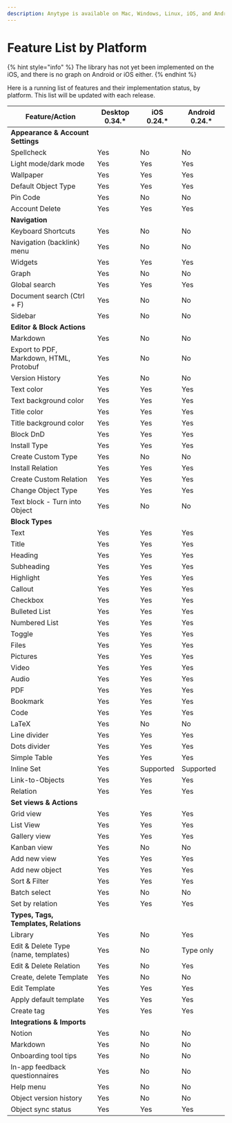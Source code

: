 ```yaml
---
description: Anytype is available on Mac, Windows, Linux, iOS, and Android.
---
```


# Feature List by Platform

{% hint style="info" %}
The library has not yet been implemented on the iOS, and there is no graph on Android or iOS either.
{% endhint %}

Here is a running list of features and their implementation status, by platform. This list will be updated with each release.

| Feature/Action                          | Desktop 0.34.\* | iOS 0.24.\* | Android 0.24.\* |
| --------------------------------------- | --------------- | ----------- | --------------- |
| **Appearance & Account Settings**       |                 |             |                 |
| Spellcheck                              | Yes             | No          | No              |
| Light mode/dark mode                    | Yes             | Yes         | Yes             |
| Wallpaper                               | Yes             | Yes         | Yes             |
| Default Object Type                     | Yes             | Yes         | Yes             |
| Pin Code                                | Yes             | No          | No              |
| Account Delete                          | Yes             | Yes         | Yes             |
| **Navigation**                          |                 |             |                 |
| Keyboard Shortcuts                      | Yes             | No          | No              |
| Navigation (backlink) menu              | Yes             | No          | No              |
| Widgets                                 | Yes             | Yes         | Yes             |
| Graph                                   | Yes             | No          | No              |
| Global search                           | Yes             | Yes         | Yes             |
| Document search (Ctrl + F)              | Yes             | No          | No              |
| Sidebar                                 | Yes             | No          | No              |
| **Editor & Block Actions**              |                 |             |                 |
| Markdown                                | Yes             | No          | No              |
| Export to PDF, Markdown, HTML, Protobuf | Yes             | No          | No              |
| Version History                         | Yes             | No          | No              |
| Text color                              | Yes             | Yes         | Yes             |
| Text background color                   | Yes             | Yes         | Yes             |
| Title color                             | Yes             | Yes         | Yes             |
| Title background color                  | Yes             | Yes         | Yes             |
| Block DnD                               | Yes             | Yes         | Yes             |
| Install Type                            | Yes             | Yes         | Yes             |
| Create Custom Type                      | Yes             | No          | No              |
| Install Relation                        | Yes             | Yes         | Yes             |
| Create Custom Relation                  | Yes             | Yes         | Yes             |
| Change Object Type                      | Yes             | Yes         | Yes             |
| Text block - Turn into Object           | Yes             | No          | No              |
| **Block Types**                         |                 |             |                 |
| Text                                    | Yes             | Yes         | Yes             |
| Title                                   | Yes             | Yes         | Yes             |
| Heading                                 | Yes             | Yes         | Yes             |
| Subheading                              | Yes             | Yes         | Yes             |
| Highlight                               | Yes             | Yes         | Yes             |
| Callout                                 | Yes             | Yes         | Yes             |
| Checkbox                                | Yes             | Yes         | Yes             |
| Bulleted List                           | Yes             | Yes         | Yes             |
| Numbered List                           | Yes             | Yes         | Yes             |
| Toggle                                  | Yes             | Yes         | Yes             |
| Files                                   | Yes             | Yes         | Yes             |
| Pictures                                | Yes             | Yes         | Yes             |
| Video                                   | Yes             | Yes         | Yes             |
| Audio                                   | Yes             | Yes         | Yes             |
| PDF                                     | Yes             | Yes         | Yes             |
| Bookmark                                | Yes             | Yes         | Yes             |
| Code                                    | Yes             | Yes         | Yes             |
| LaTeX                                   | Yes             | No          | No              |
| Line divider                            | Yes             | Yes         | Yes             |
| Dots divider                            | Yes             | Yes         | Yes             |
| Simple Table                            | Yes             | Yes         | Yes             |
| Inline Set                              | Yes             | Supported   | Supported       |
| Link-to-Objects                         | Yes             | Yes         | Yes             |
| Relation                                | Yes             | Yes         | Yes             |
| **Set views & Actions**                 |                 |             |                 |
| Grid view                               | Yes             | Yes         | Yes             |
| List View                               | Yes             | Yes         | Yes             |
| Gallery view                            | Yes             | Yes         | Yes             |
| Kanban view                             | Yes             | No          | No              |
| Add new view                            | Yes             | Yes         | Yes             |
| Add new object                          | Yes             | Yes         | Yes             |
| Sort & Filter                           | Yes             | Yes         | Yes             |
| Batch select                            | Yes             | No          | No              |
| Set by relation                         | Yes             | Yes         | Yes             |
| **Types, Tags, Templates, Relations**   |                 |             |                 |
| Library                                 | Yes             | No          | Yes             |
| Edit & Delete Type (name, templates)    | Yes             | No          | Type only       |
| Edit & Delete Relation                  | Yes             | No          | Yes             |
| Create, delete Template                 | Yes             | No          | No              |
| Edit Template                           | Yes             | Yes         | Yes             |
| Apply default template                  | Yes             | Yes         | Yes             |
| Create tag                              | Yes             | Yes         | Yes             |
| **Integrations & Imports**              |                 |             |                 |
| Notion                                  | Yes             | No          | No              |
| Markdown                                | Yes             | No          | No              |
| Onboarding tool tips                    | Yes             | No          | No              |
| In-app feedback questionnaires          | Yes             | No          | No              |
| Help menu                               | Yes             | No          | No              |
| Object version history                  | Yes             | No          | No              |
| Object sync status                      | Yes             | Yes         | Yes             |
